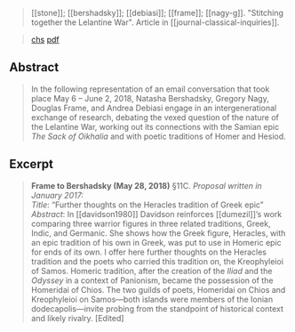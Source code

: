 > [[stone]]; [[bershadsky]]; [[debiasi]]; [[frame]]; [[nagy-g]]. "Stitching together the Lelantine War". Article in [[journal-classical-inquiries]].

> [chs](https://classical-inquiries.chs.harvard.edu/stitching-together-the-lelantine-war/)
> [pdf](a/stone-bershadsky-debiasi-frame-nagy-g2018-06-06.pdf)

## Abstract
> In the following representation of an email conversation that took place May 6 – June 2, 2018, Natasha Bershadsky, Gregory Nagy, Douglas Frame, and Andrea Debiasi engage in an intergenerational exchange of research, debating the vexed question of the nature of the Lelantine War, working out its connections with the Samian epic _The Sack of Oikhalia_ and with poetic traditions of Homer and Hesiod.

## Excerpt
> **Frame to Bershadsky (May 28, 2018)**
> §11C. _Proposal written in January 2017:_  
_Title_: “Further thoughts on the Heracles tradition of Greek epic”  
_Abstract_: In [[davidson1980]] Davidson reinforces [[dumezil]]’s work comparing three warrior figures in three related traditions, Greek, Indic, and Germanic. She shows how the Greek figure, Heracles, with an epic tradition of his own in Greek, was put to use in Homeric epic for ends of its own. I offer here further thoughts on the Heracles tradition and the poets who carried this tradition on, the Kreophyleioi of Samos. Homeric tradition, after the creation of the _Iliad_ and the _Odyssey_ in a context of Panionism, became the possession of the Homeridai of Chios. The two guilds of poets, Homeridai on Chios and Kreophyleioi on Samos—both islands were members of the Ionian dodecapolis—invite probing from the standpoint of historical context and likely rivalry. 
[Edited]